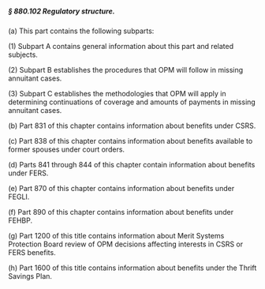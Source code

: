 ##### § 880.102 Regulatory structure. #####

(a) This part contains the following subparts:

(1) Subpart A contains general information about this part and related subjects.

(2) Subpart B establishes the procedures that OPM will follow in missing annuitant cases.

(3) Subpart C establishes the methodologies that OPM will apply in determining continuations of coverage and amounts of payments in missing annuitant cases.

(b) Part 831 of this chapter contains information about benefits under CSRS.

(c) Part 838 of this chapter contains information about benefits available to former spouses under court orders.

(d) Parts 841 through 844 of this chapter contain information about benefits under FERS.

(e) Part 870 of this chapter contains information about benefits under FEGLI.

(f) Part 890 of this chapter contains information about benefits under FEHBP.

(g) Part 1200 of this title contains information about Merit Systems Protection Board review of OPM decisions affecting interests in CSRS or FERS benefits.

(h) Part 1600 of this title contains information about benefits under the Thrift Savings Plan.